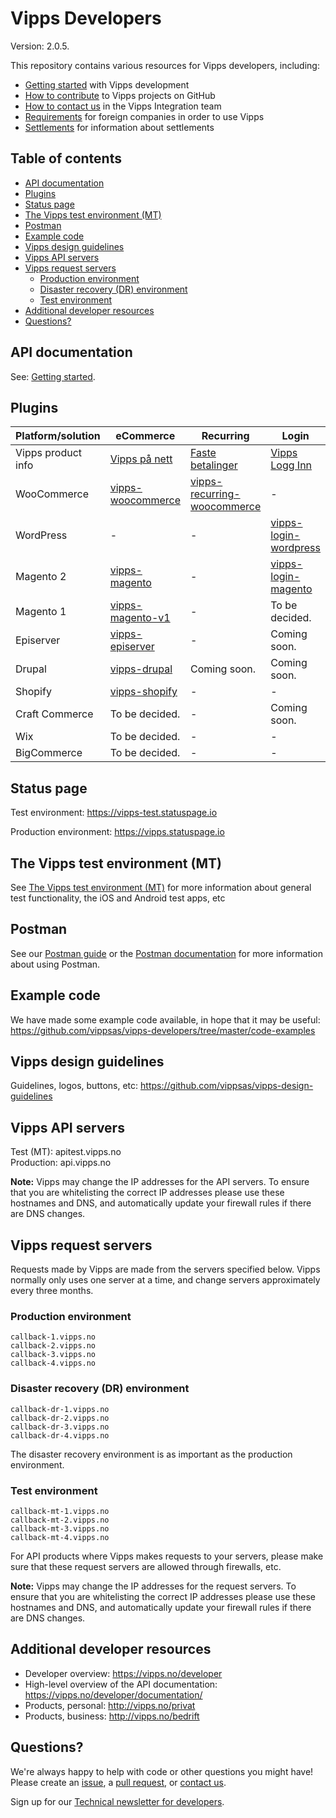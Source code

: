 # Vipps Developers

Version: 2.0.5.

This repository contains various resources for Vipps developers, including:

* [Getting started](vipps-getting-started.md) with Vipps development
* [How to contribute](contribute.md) to Vipps projects on GitHub
* [How to contact us](contact.md) in the Vipps Integration team
* [Requirements](requirements.md) for foreign companies in order to use Vipps
* [Settlements](https://github.com/vippsas/vipps-developers/tree/master/settlements)
  for information about settlements

## Table of contents

- [API documentation](#api-documentation)
- [Plugins](#plugins)
- [Status page](#status-page)
- [The Vipps test environment (MT)](#the-vipps-test-environment-mt)
- [Postman](#postman)
- [Example code](#example-code)
- [Vipps design guidelines](#vipps-design-guidelines)
- [Vipps API servers](#vipps-api-servers)
- [Vipps request servers](#vipps-request-servers)
  - [Production environment](#production-environment)
  - [Disaster recovery (DR) environment](#disaster-recovery-dr-environment)
  - [Test environment](#test-environment)
- [Additional developer resources](#additional-developer-resources)
- [Questions?](#questions)

## API documentation

See: [Getting started](vipps-getting-started.md).

## Plugins

Platform/solution | eCommerce | Recurring  | Login
----------------- | --------- | ---------- | -----
Vipps product info | [Vipps på nett](https://www.vipps.no/produkter-og-tjenester/bedrift/ta-betalt-paa-nett/ta-betalt-paa-nett/) | [Faste betalinger](https://vipps.no/produkter-og-tjenester/bedrift/faste-betalinger/faste-betalinger/) | [Vipps Logg Inn](https://www.vipps.no/produkter-og-tjenester/bedrift/logg-inn-med-vipps/logg-inn-med-vipps/)
WooCommerce | [vipps-woocommerce](https://github.com/vippsas/vipps-woocommerce) | [vipps-recurring-woocommerce](https://github.com/vippsas/vipps-recurring-woocommerce) | - |
WordPress | - | - | [vipps-login-wordpress](https://github.com/vippsas/vipps-login-wordpress)
Magento 2 | [vipps-magento](https://github.com/vippsas/vipps-magento) | - | [vipps-login-magento](https://github.com/vippsas/vipps-login-magento)
Magento 1 | [vipps-magento-v1](https://github.com/vippsas/vipps-magento-v1) | - | To be decided.
Episerver | [vipps-episerver](https://github.com/vippsas/vipps-episerver) | - | Coming soon.
Drupal | [vipps-drupal](https://github.com/vippsas/vipps-drupal) | Coming soon. | Coming soon.
Shopify | [vipps-shopify](https://github.com/vippsas/vipps-shopify) | - | - |
Craft Commerce | To be decided. | - | Coming soon.
Wix | To be decided. | - | -
BigCommerce | To be decided. | - | -

## Status page

Test environment: https://vipps-test.statuspage.io

Production environment: https://vipps.statuspage.io

## The Vipps test environment (MT)

See
[The Vipps test environment (MT)](https://github.com/vippsas/vipps-developers/blob/master/vipps-test-environment.md)
for more information about general test functionality,
the iOS and Android test apps, etc

## Postman

See our
[Postman guide](https://github.com/vippsas/vipps-developers/blob/master/postman-guide.md)
or the
[Postman documentation](https://www.getpostman.com/docs/)
for more information about using Postman.

## Example code

We have made some example code available, in hope that it may be useful:
https://github.com/vippsas/vipps-developers/tree/master/code-examples

## Vipps design guidelines

Guidelines, logos, buttons, etc: https://github.com/vippsas/vipps-design-guidelines

## Vipps API servers

Test (MT): apitest.vipps.no<br/>
Production: api.vipps.no

**Note:** Vipps may change the IP addresses for the API servers. To ensure
that you are whitelisting the correct IP addresses please use these hostnames
and DNS, and automatically update your firewall rules if there are DNS changes.

## Vipps request servers

Requests made by Vipps are made from the servers specified below.
Vipps normally only uses one server at a time, and change servers approximately
every three months.

### Production environment

```
callback-1.vipps.no
callback-2.vipps.no
callback-3.vipps.no
callback-4.vipps.no
```


### Disaster recovery (DR) environment

```
callback-dr-1.vipps.no
callback-dr-2.vipps.no
callback-dr-3.vipps.no
callback-dr-4.vipps.no
```

The disaster recovery environment is as important as the production environment.

### Test environment

```
callback-mt-1.vipps.no
callback-mt-2.vipps.no
callback-mt-3.vipps.no
callback-mt-4.vipps.no
```

For API products where Vipps makes requests to your servers, please make sure
that these request servers are allowed through firewalls, etc.

**Note:** Vipps may change the IP addresses for the request servers. To ensure
that you are whitelisting the correct IP addresses please use these hostnames
and DNS, and automatically update your firewall rules if there are DNS changes.

## Additional developer resources

* Developer overview: https://vipps.no/developer
* High-level overview of the API documentation: https://vipps.no/developer/documentation/
* Products, personal: http://vipps.no/privat
* Products, business: http://vipps.no/bedrift

## Questions?

We're always happy to help with code or other questions you might have!
Please create an [issue](https://github.com/vippsas/vipps-developers/issues),
a [pull request](https://github.com/vippsas/vipps-developers/pulls),
or [contact us](https://github.com/vippsas/vipps-developers/blob/master/contact.md).

Sign up for our [Technical newsletter for developers](https://github.com/vippsas/vipps-developers/tree/master/newsletters).
